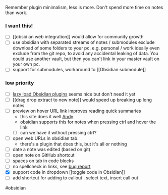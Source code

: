 Remember plugin minimalism, less is more.
Don't spend more time on notes than work.

### I want this!
- [ ] [[obsidian web integration]] would allow for community growth
- [ ] use obsidian with separated streams of notes / submodules
	exclude download of some folders to your pc. e.g. personal / work
	ideally even exclude from the git repo, to avoid any accidental leaking of data.
	You could use another vault, but then you can't link in your master vault on your own pc.
- [ ] support for submodules, workaround to [[Obsidian submodule]]

### low priority 
- [ ] [lazy load Obsidian plugins](https://github.com/ohm-en/obsidian-plugin-manager) seems nice but don't need it yet
- [ ] [[drag drop extract to new note]] would speed up breaking up long notes
- [ ] preview on hover URL link improves reading quick summaries
	- this site does it well [Andy](https://notes.andymatuschak.org/)
	- obsidian supports this for notes when pressing ctrl and hover the link
	- [ ] can we have it without pressing ctrl?
- [ ] open web URLs in obsidian tab. 
	- there's a plugin that does this, but it's all or nothing
- [ ] date a note was edited (based on git)
- [ ] open note on GitHub shortcut
- [ ] spaces on tab in code blocks
- [ ] no spellcheck in links, see [bug report](https://forum.obsidian.md/t/disable-spellcheck-in-urls-and-links/50118) 
- [x] support code in dropdown [[toggle code in Obsidian]]
- [ ] add shortcut for adding to callout . select text, insert call out

#obsidian 
